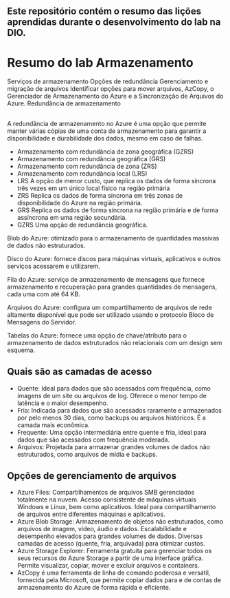 ## Este repositório contém o resumo das lições aprendidas durante o desenvolvimento do lab na DIO.

# Resumo do lab Armazenamento

Serviços de armazenamento
Opções de redundância
Gerenciamento e migração de arquivos
Identificar opções para mover arquivos, AzCopy, o Gerenciador de Armazenamento do Azure e a Sincronização de Arquivos do Azure.
Redundância de armazenamento

## 
A redundância de armazenamento no Azure é uma opção que permite manter várias cópias de uma conta de armazenamento para garantir a disponibilidade e durabilidade dos dados, mesmo em caso de falhas.
* Armazenamento com redundância de zona geográfica (GZRS)
* Armazenamento com redundância geográfica (GRS)
* Armazenamento com redundância de zona (ZRS)
* Armazenamento com redundância local (LRS)
* LRS
A opção de menor custo, que replica os dados de forma síncrona três vezes em um único local físico na região primária
* ZRS
Replica os dados de forma síncrona em três zonas de disponibilidade do Azure na região primária.
* GRS
Replica os dados de forma síncrona na região primária e de forma assíncrona em uma região secundária.
* GZRS
Uma opção de redundância geográfica.

Blob do Azure: otimizado para o armazenamento de quantidades massivas de dados não estruturados.

Disco do Azure: fornece discos para máquinas virtuais, aplicativos e outros serviços acessarem e utilizarem.

Fila do Azure: serviço de armazenamento de mensagens que fornece armazenamento e recuperação para grandes quantidades de mensagens, cada uma com até 64 KB.

Arquivos do Azure: configura um compartilhamento de arquivos de rede altamente disponível que pode ser utilizado usando o protocolo Bloco de Mensagens do Servidor.

Tabelas do Azure: fornece uma opção de chave/atributo para o armazenamento de dados estruturados não relacionais com um design sem esquema.

## Quais são as camadas de acesso
* Quente: Ideal para dados que são acessados com frequência, como imagens de um site ou arquivos de log. Oferece o menor tempo de latência e o maior desempenho.
* Fria: Indicada para dados que são acessados raramente e armazenados por pelo menos 30 dias, como backups ou arquivos históricos. É a camada mais econômica.
* Frequente: Uma opção intermediária entre quente e fria, ideal para dados que são acessados com frequência moderada.
* Arquivos: Projetada para armazenar grandes volumes de dados não estruturados, como arquivos de mídia e backups.

## Opções de gerenciamento de arquivos
* Azure Files:
Compartilhamentos de arquivos SMB gerenciados totalmente na nuvem.
Acesso consistente de máquinas virtuais Windows e Linux, bem como aplicativos.
Ideal para compartilhamento de arquivos entre diferentes máquinas e aplicativos.
* Azure Blob Storage: Armazenamento de objetos não estruturados, como arquivos de imagem, vídeo, áudio e dados.
Escalabilidade e desempenho elevados para grandes volumes de dados.
Diversas camadas de acesso (quente, fria, arquivada) para otimizar custos.
* Azure Storage Explorer: Ferramenta gratuita para gerenciar todos os seus recursos do Azure Storage a partir de uma interface gráfica.
Permite visualizar, copiar, mover e excluir arquivos e containers.
* AzCopy é uma ferramenta de linha de comando poderosa e versátil, fornecida pela Microsoft, que permite copiar dados para e de contas de armazenamento do Azure de forma rápida e eficiente.


